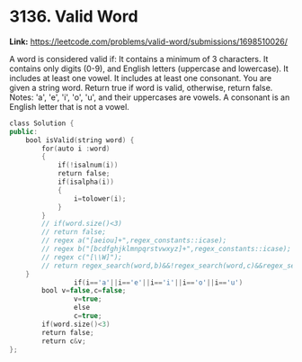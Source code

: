 # 3136. Valid Word

**Link:** https://leetcode.com/problems/valid-word/submissions/1698510026/

A word is considered valid if: It contains a minimum of 3 characters. It contains only digits (0-9), and English letters (uppercase and lowercase). It includes at least one vowel. It includes at least one consonant. You are given a string word. Return true if word is valid, otherwise, return false. Notes: 'a', 'e', 'i', 'o', 'u', and their uppercases are vowels. A consonant is an English letter that is not a vowel.

```cpp
class Solution {
public:
    bool isValid(string word) {
        for(auto i :word)
        {
            if(!isalnum(i))
            return false;
            if(isalpha(i))
            {
                i=tolower(i);
            }
        }
        // if(word.size()<3)
        // return false;
        // regex a("[aeiou]+",regex_constants::icase);
        // regex b("[bcdfghjklmnpqrstvwxyz]+",regex_constants::icase);
        // regex c("[\\W]");
        // return regex_search(word,b)&&!regex_search(word,c)&&regex_search(word,a);
    }
                if(i=='a'||i=='e'||i=='i'||i=='o'||i=='u')
        bool v=false,c=false;
                v=true;
                else
                c=true;
        if(word.size()<3)
        return false;
        return c&v;
};
```
